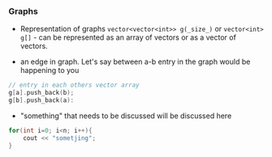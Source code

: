 ### Graphs

- Representation of graphs
``vector<vector<int>> g(_size_)`` or ``vector<int> g[]`` - can be represented as an array of vectors or as a vector of vectors.

- an edge in graph. Let's say between a-b entry in the graph would be happening to you

```c++
// entry in each others vector array
g[a].push_back(b);
g[b].push_back(a):
```

- "something" that needs to be discussed will be discussed here

```cpp
for(int i=0; i<n; i++){
    cout << "sometjing";
}
```
